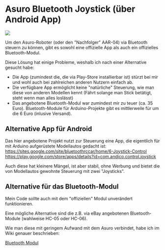 Asuro Bluetooth Joystick (über Android App)
===========================================

![](https://raw.githubusercontent.com/wiki/M-Reimer/asuro-bluetooth-joystick/images/board-on-asuro.jpg)

Um den Asuro-Roboter (oder den "Nachfolger" AAR-04) via Bluetooth steuern zu können, gibt es sowohl eine offizielle App als auch ein offizielles Bluetooth-Modul.

Diese Lösung hat einige Probleme, weshalb ich nach einer Alternative gesucht habe:
- Die App (zumindest die, die via Play-Store installierbar ist) stürzt bei mir und wohl auch bei zahlreichen anderen Nutzern einfach ab.
- Die verfügbare App ermöglicht keine "natürliche" Steuerung, wie man diese von anderen Modellen kennt (Fährt solange man Stick betätigt, steht wenn man alles loslässt)
- Das angebotene Bluetooth-Modul war zumindest mir zu teuer (ca. 35 Euro). Bluetooth-Module für Arduino-Projekte gibt es mittlerweile für um die 6 Euro (inlusive Versand).

Alternative App für Android
---------------------------

Das hier angebotene Projekt nutzt zur Steuerung eine App, die eigentlich für mit Arduino aufgerüstete Modellautos gedacht ist:  
https://sites.google.com/site/bluetoothrccar/home/6-Joystick-Control  
https://play.google.com/store/apps/details?id=com.andico.control.joystick

Auch diese hat kleinere Mängel, ist aber stabil, ohne Werbung und bietet die von Modellautos gewohnte Steuerung mit zwei "Joysticks".

Alternative für das Bluetooth-Modul
-----------------------------------

Mein Code sollte auch mit dem "offiziellen" Modul unverändert funktionieren.

Eine mögliche Alternative sind die z.B. via eBay angebotenen Bluetooth-Module (wahlweise HC-05 oder HC-06).

Wie man diese mit geringem Aufwand mit dem Asuro verbindet, habe ich im Wiki genauer beschrieben:

[Bluetooth Modul](https://github.com/M-Reimer/asuro-bluetooth-joystick/wiki/Bluetooth-Modul)

